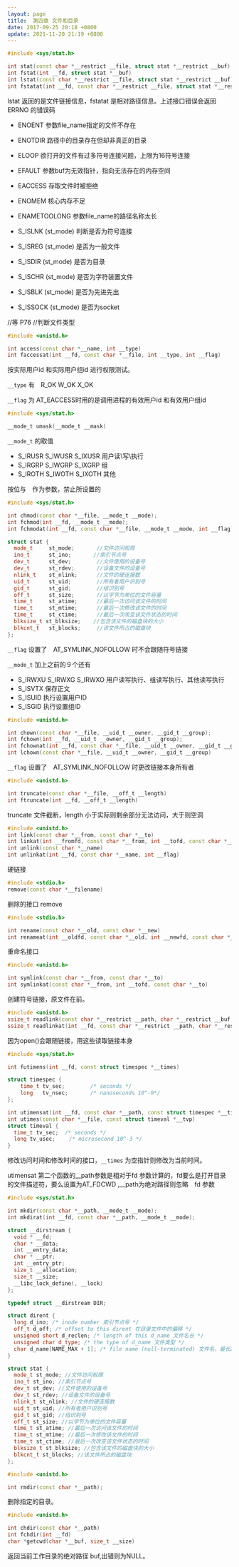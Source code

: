 ```yaml
---
layout: page
title:  第四章 文件和目录
date: 2017-09-25 20:18 +0800
update: 2021-11-20 21:19 +0800
---
```


```cpp
#include <sys/stat.h>

int stat(const char *__restrict __file, struct stat *__restrict __buf)
int fstat(int __fd, struct stat *__buf)
int lstat(const char *__restrict __file, struct stat *__restrict __buf)
int fstatat(int __fd, const char *__restrict __file, struct stat *__restrict __buf, int __flag)
```
lstat 返回的是文件链接信息，fstatat 是相对路径信息。上述接口错误会返回 ERRNO 的错误码

 - ENOENT         参数file_name指定的文件不存在
 - ENOTDIR        路径中的目录存在但却非真正的目录
 - ELOOP          欲打开的文件有过多符号连接问题，上限为16符号连接
 - EFAULT         参数buf为无效指针，指向无法存在的内存空间
 - EACCESS        存取文件时被拒绝
 - ENOMEM         核心内存不足
 - ENAMETOOLONG   参数file_name的路径名称太长


 - S_ISLNK (st_mode)    判断是否为符号连接
 - S_ISREG (st_mode)    是否为一般文件
 - S_ISDIR (st_mode)    是否为目录
 - S_ISCHR (st_mode)    是否为字符装置文件
 - S_ISBLK (st_mode)    是否为先进先出
 - S_ISSOCK (st_mode)   是否为socket

//等 P76
//判断文件类型

```cpp
#include <unistd.h>

int access(const char *__name, int __type)
int faccessat(int __fd, const char *__file, int __type, int __flag)
```

按实际用户id 和实际用户组id 进行权限测试。

```__type``` 有　R_OK W_OK X_OK

```__flag``` 为 AT_EACCESS时用的是调用进程的有效用户id 和有效用户组id

```cpp
#include <sys/stat.h>

__mode_t umask(__mode_t __mask)
```
```__mode_t``` 的取值

 - S_IRUSR S_IWUSR S_IXUSR 用户读\写\执行
 - S_IRGRP S_IWGRP S_IXGRP 组
 - S_IROTH S_IWOTH S_IXOTH 其他

按位与　作为参数，禁止所设置的

```cpp
#include <sys/stat.h>

int chmod(const char *__file, __mode_t __mode);
int fchmod(int __fd, __mode_t __mode);
int fchmodat(int __fd, const char *__file, __mode_t __mode, int __flag)

struct stat {
  mode_t     st_mode;       //文件访问权限
  ino_t      st_ino;       //索引节点号
  dev_t      st_dev;        //文件使用的设备号
  dev_t      st_rdev;       //设备文件的设备号
  nlink_t    st_nlink;      //文件的硬连接数
  uid_t      st_uid;        //所有者用户识别号
  gid_t      st_gid;        //组识别号
  off_t      st_size;       //以字节为单位的文件容量
  time_t     st_atime;      //最后一次访问该文件的时间
  time_t     st_mtime;      //最后一次修改该文件的时间
  time_t     st_ctime;      //最后一次改变该文件状态的时间
  blksize_t st_blksize;    //包含该文件的磁盘块的大小
  blkcnt_t   st_blocks;     //该文件所占的磁盘块
};
```

```__flag``` 设置了　AT_SYMLINK_NOFOLLOW 时不会跟随符号链接

```__mode_t``` 加上之前的９个还有

 - S_IRWXU S_IRWXG S_IRWXO 用户读写执行、组读写执行、其他读写执行
 - S_ISVTX 保存正文
 - S_ISUID 执行设置用户ID
 - S_ISGID 执行设置组ID

```cpp
#include <unistd.h>

int chown(const char *__file, __uid_t __owner, __gid_t __group);
int fchown(int __fd, __uid_t __owner, __gid_t __group);
int fchownat(int __fd, const char *__file, __uid_t __owner, __gid_t __group, int __flag)
int lchown(const char *__file, __uid_t __owner, __gid_t __group)
```

```__flag``` 设置了　AT_SYMLINK_NOFOLLOW 时更改链接本身所有者

```cpp
#include <unistd.h>

int truncate(const char *__file, __off_t __length)
int ftruncate(int __fd, __off_t __length)
```

truncate 文件截断，length 小于实际则剩余部分无法访问，大于则空洞

```cpp
#include <unistd.h>
int link(const char *__from, const char *__to)
int linkat(int __fromfd, const char *__from, int __tofd, const char *__to, int __flags)
int unlink(const char *__name)
int unlinkat(int __fd, const char *__name, int __flag)
```

硬链接
```cpp
#include <stdio.h>
remove(const char *__filename)
```

删除的接口 remove

```cpp
#include <stdio.h>

int rename(const char *__old, const char *__new)
int renameat(int __oldfd, const char *__old, int __newfd, const char *__new)
```

重命名接口

```cpp
#include <unistd.h> 

int symlink(const char *__from, const char *__to)
int symlinkat(const char *__from, int __tofd, const char *__to)
```

创建符号链接，原文件在前。

```cpp
#include <unistd.h>
ssize_t readlink(const char *__restrict __path, char *__restrict __buf, size_t __len)
ssize_t readlinkat(int __fd, const char *__restrict __path, char *__restrict __buf, size_t __len)
```

因为open()会跟随链接，用这些读取链接本身

```cpp
#include <sys/stat.h>

int futimens(int __fd, const struct timespec *__times)

struct timespec {
    time_t tv_sec;        /* seconds */
    long   tv_nsec;       /* nanoseconds 10^-9*/
};

int utimensat(int __fd, const char *__path, const struct timespec *__times, int __flags)
int utimes(const char *__file, const struct timeval *__tvp)
struct timeval {
  time_t tv_sec;  /* seconds */
  long tv_usec; 　　/* microsecond 10^-3 */
}
```

修改访问时间和修改时间的接口，```__times``` 为空指针则修改为当前时间。

utimensat 第二个函数的__path参数是相对于fd 参数计算的，fd要么是打开目录的文件描述符，要么设置为AT_FDCWD ,__path为绝对路径则忽略　fd 参数

```cpp
#include <sys/stat.h>

int mkdir(const char *__path, __mode_t __mode);
int mkdirat(int __fd, const char *__path, __mode_t __mode);

struct __dirstream {
  void * __fd;
  char * __data;
  int __entry_data;
  char * __ptr;
  int __entry_ptr;
  size_t __allocation;
  size_t __size;
  __libc_lock_define(, __lock)
};

typedef struct __dirstream DIR;

struct dirent {
  long d_ino; /* inode number 索引节点号 */
  off_t d_off; /* offset to this dirent 在目录文件中的偏移 */
  unsigned short d_reclen; /* length of this d_name 文件名长 */
  unsigned char d_type; /* the type of d_name 文件类型 */
  char d_name[NAME_MAX + 1]; /* file name (null-terminated) 文件名，最长255字符 */
}

struct stat {
  mode_t st_mode; //文件访问权限   
  ino_t st_ino; //索引节点号   
  dev_t st_dev; //文件使用的设备号   
  dev_t st_rdev; //设备文件的设备号   
  nlink_t st_nlink; //文件的硬连接数   
  uid_t st_uid; //所有者用户识别号   
  gid_t st_gid; //组识别号   
  off_t st_size; //以字节为单位的文件容量   
  time_t st_atime; //最后一次访问该文件的时间   
  time_t st_mtime; //最后一次修改该文件的时间   
  time_t st_ctime; //最后一次改变该文件状态的时间   
  blksize_t st_blksize; //包含该文件的磁盘块的大小   
  blkcnt_t st_blocks; //该文件所占的磁盘块   
};
```

```cpp
#include <unistd.h>

int rmdir(const char *__path);
```

删除指定的目录。

```cpp
#include <unistd.h>

int chdir(const char *__path)
int fchdir(int __fd)
char *getcwd(char *__buf, size_t __size)
```

返回当前工作目录的绝对路径 buf,出错则为NULL。